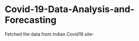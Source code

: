 # Covid-19-Data-Analysis-and-Forecasting
Fetched the data from Indian Covid19 site- 
<a href="https://api.covid19india.org/"></a>
